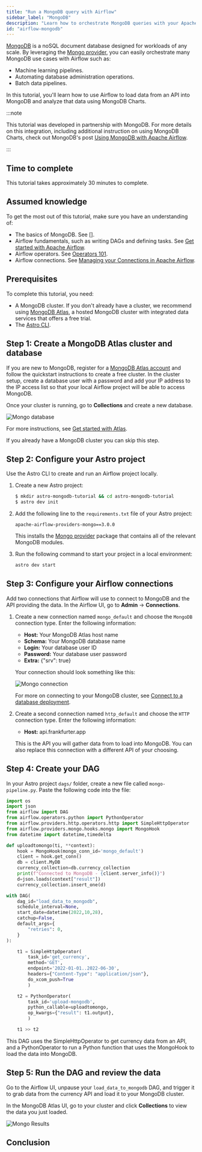 ```yaml
---
title: "Run a MongoDB query with Airflow"
sidebar_label: "MongoDB"
description: "Learn how to orchestrate MongoDB queries with your Apache Airflow DAGs."
id: "airflow-mongodb"
---
```


[MongoDB](https://www.mongodb.com/) is a noSQL document database designed for workloads of any scale. By leveraging the [Mongo provider](https://registry.astronomer.io/providers/mongo), you can easily orchestrate many MongoDB use cases with Airflow such as:

- Machine learning pipelines.
- Automating database administration operations.
- Batch data pipelines.

In this tutorial, you'll learn how to use Airflow to load data from an API into MongoDB and analyze that data using MongoDB Charts.

:::note

This tutorial was developed in partnership with MongoDB. For more details on this integration, including additional instruction on using MongoDB Charts, check out MongoDB's post [Using MongoDB with Apache Airflow](https://www.mongodb.com/developer/products/mongodb/mongodb-apache-airflow/).

:::

## Time to complete

This tutorial takes approximately 30 minutes to complete.

## Assumed knowledge

To get the most out of this tutorial, make sure you have an understanding of:

- The basics of MongoDB. See [].
- Airflow fundamentals, such as writing DAGs and defining tasks. See [Get started with Apache Airflow](get-started-with-airflow.md).
- Airflow operators. See [Operators 101](what-is-an-operator.md).
- Airflow connections. See [Managing your Connections in Apache Airflow](connections.md).

## Prerequisites

To complete this tutorial, you need:

- A MongoDB cluster. If you don't already have a cluster, we recommend using [MongoDB Atlas](https://www.mongodb.com/cloud/atlas/register), a hosted MongoDB cluster with integrated data services that offers a free trial.
- The [Astro CLI](https://docs.astronomer.io/astro/cli/get-started).

## Step 1: Create a MongoDB Atlas cluster and database

If you are new to MongoDB, register for a [MongoDB Atlas account](https://www.mongodb.com/cloud/atlas/register) and follow the quickstart instructions to create a free cluster. In the cluster setup, create a database user with a password and add your IP address to the IP access list so that your local Airflow project will be able to access MongoDB. 

Once your cluster is running, go to **Collections** and create a new database.

![Mongo database](/img/tutorials/mongo_create_database.png)

For more instructions, see [Get started with Atlas](https://www.mongodb.com/docs/atlas/getting-started/).

If you already have a MongoDB cluster you can skip this step.

## Step 2: Configure your Astro project

Use the Astro CLI to create and run an Airflow project locally.

1. Create a new Astro project:

    ```sh
    $ mkdir astro-mongodb-tutorial && cd astro-mongodb-tutorial
    $ astro dev init
    ```

2. Add the following line to the `requirements.txt` file of your Astro project:

    ```text
    apache-airflow-providers-mongo==3.0.0
    ```

    This installs the [Mongo provider](https://registry.astronomer.io/providers/mongo) package that contains all of the relevant MongoDB modules.

3. Run the following command to start your project in a local environment:

    ```sh
    astro dev start
    ```

## Step 3: Configure your Airflow connections

Add two connections that Airflow will use to connect to MongoDB and the API providing the data. In the Airflow UI, go to **Admin** -> **Connections**.

1. Create a new connection named `mongo_default` and choose the `MongoDB` connection type. Enter the following information: 

    - **Host:** Your MongoDB Atlas host name
    - **Schema:** Your MongoDB database name
    - **Login:** Your database user ID
    - **Password:** Your database user password
    - **Extra:** {"srv": true}

    Your connection should look something like this:

    ![Mongo connection](/img/tutorials/mongo_airflow_connection.png)
    
    For more on connecting to your MongoDB cluster, see [Connect to a database deployment](https://www.mongodb.com/docs/atlas/connect-to-database-deployment/).

2. Create a second connection named `http_default` and choose the `HTTP` connection type. Enter the following information:

    - **Host:** api.frankfurter.app

    This is the API you will gather data from to load into MongoDB. You can also replace this connection with a different API of your choosing.

## Step 4: Create your DAG

In your Astro project `dags/` folder, create a new file called `mongo-pipeline.py`. Paste the following code into the file:

```python
import os
import json
from airflow import DAG
from airflow.operators.python import PythonOperator
from airflow.providers.http.operators.http import SimpleHttpOperator
from airflow.providers.mongo.hooks.mongo import MongoHook
from datetime import datetime,timedelta

def uploadtomongo(ti, **context):
    hook = MongoHook(mongo_conn_id='mongo_default')
    client = hook.get_conn()
    db = client.MyDB
    currency_collection=db.currency_collection
    print(f"Connected to MongoDB - {client.server_info()}")
    d=json.loads(context["result"])
    currency_collection.insert_one(d)

with DAG(
    dag_id="load_data_to_mongodb",
    schedule_interval=None,
    start_date=datetime(2022,10,28),
    catchup=False,
    default_args={
        "retries": 0,
    }
):

    t1 = SimpleHttpOperator(
        task_id='get_currency',
        method='GET',
        endpoint='2022-01-01..2022-06-30',
        headers={"Content-Type": "application/json"},
        do_xcom_push=True
        )

    t2 = PythonOperator(
        task_id='upload-mongodb',
        python_callable=uploadtomongo,
        op_kwargs={"result": t1.output},
        )

    t1 >> t2
```

This DAG uses the SimpleHttpOperator to get currency data from an API, and a PythonOperator to run a Python function that uses the MongoHook to load the data into MongoDB.

## Step 5: Run the DAG and review the data

Go to the Airflow UI, unpause your `load_data_to_mongodb` DAG, and trigger it to grab data from the currency API and load it to your MongoDB cluster.

In the MongoDB Atlas UI, go to your cluster and click **Collections** to view the data you just loaded.

![Mongo Results](/img/tutorials/mongo_loaded_data.png)

## Conclusion
